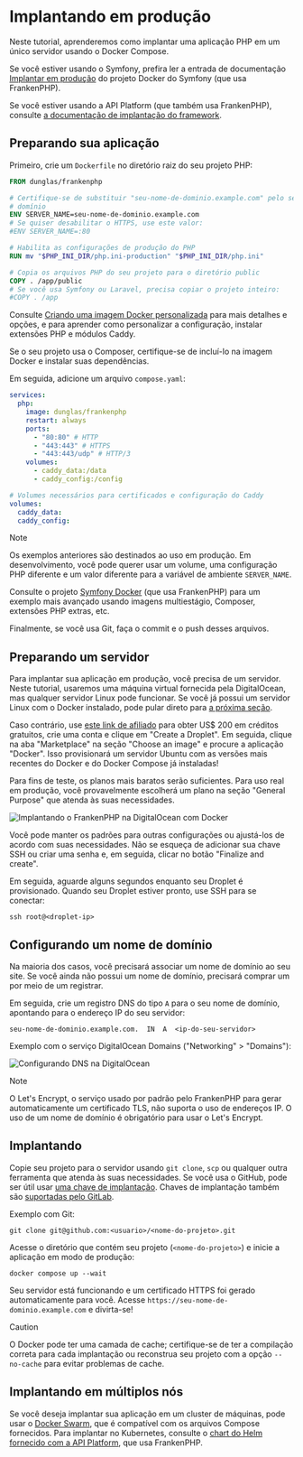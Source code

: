 # Implantando em produção

Neste tutorial, aprenderemos como implantar uma aplicação PHP em um único
servidor usando o Docker Compose.

Se você estiver usando o Symfony, prefira ler a entrada de documentação
[Implantar em produção](https://github.com/dunglas/symfony-docker/blob/main/docs/production.md)
do projeto Docker do Symfony (que usa FrankenPHP).

Se você estiver usando a API Platform (que também usa FrankenPHP), consulte
[a documentação de implantação do framework](https://api-platform.com/docs/deployment/).

## Preparando sua aplicação

Primeiro, crie um `Dockerfile` no diretório raiz do seu projeto PHP:

```dockerfile
FROM dunglas/frankenphp

# Certifique-se de substituir "seu-nome-de-dominio.example.com" pelo seu nome de
# domínio
ENV SERVER_NAME=seu-nome-de-dominio.example.com
# Se quiser desabilitar o HTTPS, use este valor:
#ENV SERVER_NAME=:80

# Habilita as configurações de produção do PHP
RUN mv "$PHP_INI_DIR/php.ini-production" "$PHP_INI_DIR/php.ini"

# Copia os arquivos PHP do seu projeto para o diretório public
COPY . /app/public
# Se você usa Symfony ou Laravel, precisa copiar o projeto inteiro:
#COPY . /app
```

Consulte [Criando uma imagem Docker personalizada](docker.md) para mais detalhes
e opções, e para aprender como personalizar a configuração, instalar extensões
PHP e módulos Caddy.

Se o seu projeto usa o Composer, certifique-se de incluí-lo na imagem Docker e
instalar suas dependências.

Em seguida, adicione um arquivo `compose.yaml`:

```yaml
services:
  php:
    image: dunglas/frankenphp
    restart: always
    ports:
      - "80:80" # HTTP
      - "443:443" # HTTPS
      - "443:443/udp" # HTTP/3
    volumes:
      - caddy_data:/data
      - caddy_config:/config

# Volumes necessários para certificados e configuração do Caddy
volumes:
  caddy_data:
  caddy_config:
```

> [!NOTE]
>
> Os exemplos anteriores são destinados ao uso em produção.
> Em desenvolvimento, você pode querer usar um volume, uma configuração PHP
> diferente e um valor diferente para a variável de ambiente `SERVER_NAME`.
>
> Consulte o projeto [Symfony Docker](https://github.com/dunglas/symfony-docker)
> (que usa FrankenPHP) para um exemplo mais avançado usando imagens
> multiestágio, Composer, extensões PHP extras, etc.

Finalmente, se você usa Git, faça o commit e o push desses arquivos.

## Preparando um servidor

Para implantar sua aplicação em produção, você precisa de um servidor.
Neste tutorial, usaremos uma máquina virtual fornecida pela DigitalOcean, mas
qualquer servidor Linux pode funcionar.
Se você já possui um servidor Linux com o Docker instalado, pode pular direto
para [a próxima seção](#configurando-um-nome-de-domínio).

Caso contrário, use [este link de afiliado](https://m.do.co/c/5d8aabe3ab80) para
obter US$ 200 em créditos gratuitos, crie uma conta e clique em "Create a
Droplet".
Em seguida, clique na aba "Marketplace" na seção "Choose an image" e procure a
aplicação "Docker".
Isso provisionará um servidor Ubuntu com as versões mais recentes do Docker e do
Docker Compose já instaladas!

Para fins de teste, os planos mais baratos serão suficientes.
Para uso real em produção, você provavelmente escolherá um plano na seção
"General Purpose" que atenda às suas necessidades.

![Implantando o FrankenPHP na DigitalOcean com Docker](digitalocean-droplet.png)

Você pode manter os padrões para outras configurações ou ajustá-los de acordo
com suas necessidades.
Não se esqueça de adicionar sua chave SSH ou criar uma senha e, em seguida,
clicar no botão "Finalize and create".

Em seguida, aguarde alguns segundos enquanto seu Droplet é provisionado.
Quando seu Droplet estiver pronto, use SSH para se conectar:

```console
ssh root@<droplet-ip>
```

## Configurando um nome de domínio

Na maioria dos casos, você precisará associar um nome de domínio ao seu site.
Se você ainda não possui um nome de domínio, precisará comprar um por meio de um
registrar.

Em seguida, crie um registro DNS do tipo `A` para o seu nome de domínio,
apontando para o endereço IP do seu servidor:

```dns
seu-nome-de-dominio.example.com.  IN  A  <ip-do-seu-servidor>
```

Exemplo com o serviço DigitalOcean Domains ("Networking" > "Domains"):

![Configurando DNS na DigitalOcean](digitalocean-dns.png)

> [!NOTE]
>
> O Let's Encrypt, o serviço usado por padrão pelo FrankenPHP para gerar
> automaticamente um certificado TLS, não suporta o uso de endereços IP.
> O uso de um nome de domínio é obrigatório para usar o Let's Encrypt.

## Implantando

Copie seu projeto para o servidor usando `git clone`, `scp` ou qualquer outra
ferramenta que atenda às suas necessidades.
Se você usa o GitHub, pode ser útil usar
[uma chave de implantação](https://docs.github.com/en/free-pro-team@latest/developers/overview/managing-deploy-keys#deploy-keys).
Chaves de implantação também são [suportadas pelo GitLab](https://docs.gitlab.com/ee/user/project/deploy_keys/).

Exemplo com Git:

```console
git clone git@github.com:<usuario>/<nome-do-projeto>.git
```

Acesse o diretório que contém seu projeto (`<nome-do-projeto>`) e inicie a
aplicação em modo de produção:

```console
docker compose up --wait
```

Seu servidor está funcionando e um certificado HTTPS foi gerado automaticamente
para você.
Acesse `https://seu-nome-de-dominio.example.com` e divirta-se!

> [!CAUTION]
>
> O Docker pode ter uma camada de cache; certifique-se de ter a compilação
> correta para cada implantação ou reconstrua seu projeto com a opção
> `--no-cache` para evitar problemas de cache.

## Implantando em múltiplos nós

Se você deseja implantar sua aplicação em um cluster de máquinas, pode usar o
[Docker Swarm](https://docs.docker.com/engine/swarm/stack-deploy/), que é
compatível com os arquivos Compose fornecidos.
Para implantar no Kubernetes, consulte o
[chart do Helm fornecido com a API Platform](https://api-platform.com/docs/deployment/kubernetes/),
que usa FrankenPHP.
